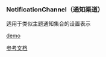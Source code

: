 ### NotificationChannel（通知渠道）

适用于类似主题通知集合的设置表示


[demo](https://github.com/googlesamples/android-NotificationChannels)

[参考文档](https://developer.android.google.cn/reference/android/app/NotificationChannel)
